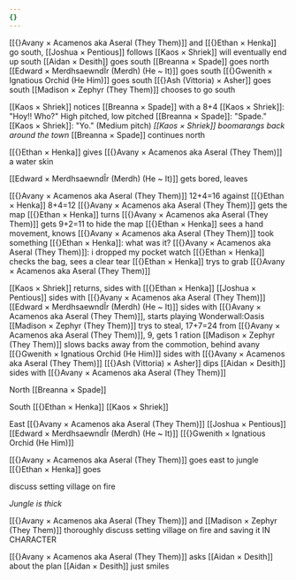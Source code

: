 ```yaml
---
{}
---
```

[[{}Avany × Acamenos aka Aseral (They Them)]] and [[{}Ethan × Henka]] go south, [[Joshua × Pentious]] follows
[[Kaos × Shriek]] will eventually end up south
[[Aidan × Desith]] goes south
[[Breanna × Spade]] goes north
[[Edward × MerdhsaewndÎr (Merdh) (He ~ It)]] goes south
[[{}Gwenith × Ignatious Orchid (He Him)]] goes south
[[{}Ash (Vittoria) × Asher]] goes south
[[Madison × Zephyr (They Them)]] chooses to go south

[[Kaos × Shriek]] notices [[Breanna × Spade]] with a 8+4
[[Kaos × Shriek]]: "Hoy!! Who?" High pitched, low pitched
[[Breanna × Spade]]: "Spade."
[[Kaos × Shriek]]: "Yo." (Medium pitch)
*[[Kaos × Shriek]] boomarangs back around the town*
[[Breanna × Spade]] continues north

[[{}Ethan × Henka]] gives [[{}Avany × Acamenos aka Aseral (They Them)]] a water skin

[[Edward × MerdhsaewndÎr (Merdh) (He ~ It)]] gets bored, leaves

[[{}Avany × Acamenos aka Aseral (They Them)]] 12+4=16 against [[{}Ethan × Henka]] 8+4=12
[[{}Avany × Acamenos aka Aseral (They Them)]] gets the map
[[{}Ethan × Henka]] turns [[{}Avany × Acamenos aka Aseral (They Them)]] gets 9+2=11 to hide the map
[[{}Ethan × Henka]] sees a hand movement, knows [[{}Avany × Acamenos aka Aseral (They Them)]] took something
[[{}Ethan × Henka]]: what was it?
[[{}Avany × Acamenos aka Aseral (They Them)]]: i dropped my pocket watch
[[{}Ethan × Henka]] checks the bag, sees a clear tear
[[{}Ethan × Henka]] trys to grab [[{}Avany × Acamenos aka Aseral (They Them)]]

[[Kaos × Shriek]] returns, sides with [[{}Ethan × Henka]]
[[Joshua × Pentious]] sides with [[{}Avany × Acamenos aka Aseral (They Them)]]
[[Edward × MerdhsaewndÎr (Merdh) (He ~ It)]] sides with [[{}Avany × Acamenos aka Aseral (They Them)]], starts playing Wonderwall:Oasis
[[Madison × Zephyr (They Them)]] trys to steal, 17+7=24 from [[{}Avany × Acamenos aka Aseral (They Them)]], 9, gets 1 ration
[[Madison × Zephyr (They Them)]] slows backs away from the commotion, behind avany
[[{}Gwenith × Ignatious Orchid (He Him)]] sides with [[{}Avany × Acamenos aka Aseral (They Them)]]
[[{}Ash (Vittoria) × Asher]] dips
[[Aidan × Desith]] sides with [[{}Avany × Acamenos aka Aseral (They Them)]]


North
[[Breanna × Spade]]

South
[[{}Ethan × Henka]]
[[Kaos × Shriek]]

East
[[{}Avany × Acamenos aka Aseral (They Them)]]
[[Joshua × Pentious]]
[[Edward × MerdhsaewndÎr (Merdh) (He ~ It)]]
[[{}Gwenith × Ignatious Orchid (He Him)]]




[[{}Avany × Acamenos aka Aseral (They Them)]] goes east to jungle
[[{}Ethan × Henka]] goes 

discuss setting village on fire

*Jungle is thick*

[[{}Avany × Acamenos aka Aseral (They Them)]] and [[Madison × Zephyr (They Them)]] thoroughly discuss setting village on fire and saving it IN CHARACTER

[[{}Avany × Acamenos aka Aseral (They Them)]] asks [[Aidan × Desith]] about the plan
[[Aidan × Desith]] just smiles